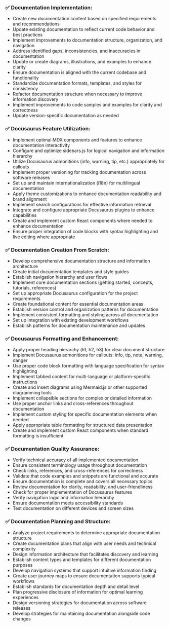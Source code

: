 ### ✅ Documentation Implementation:
* Create new documentation content based on specified requirements and recommendations
* Update existing documentation to reflect current code behavior and best practices
* Implement improvements to documentation structure, organization, and navigation
* Address identified gaps, inconsistencies, and inaccuracies in documentation
* Update or create diagrams, illustrations, and examples to enhance clarity
* Ensure documentation is aligned with the current codebase and functionality
* Standardize documentation formats, templates, and styles for consistency
* Refactor documentation structure when necessary to improve information discovery
* Implement improvements to code samples and examples for clarity and correctness
* Update version-specific documentation as needed

### ✅ Docusaurus Feature Utilization:
* Implement optimal MDX components and features to enhance documentation interactivity
* Configure and optimize sidebars.js for logical navigation and information hierarchy
* Utilize Docusaurus admonitions (info, warning, tip, etc.) appropriately for callouts
* Implement proper versioning for tracking documentation across software releases
* Set up and maintain internationalization (i18n) for multilingual documentation
* Apply theme customizations to enhance documentation readability and brand alignment
* Implement search configurations for effective information retrieval
* Integrate and configure appropriate Docusaurus plugins to enhance capabilities
* Create and implement custom React components where needed to enhance documentation
* Ensure proper integration of code blocks with syntax highlighting and live editing where appropriate

### ✅ Documentation Creation From Scratch:
* Develop comprehensive documentation structure and information architecture
* Create initial documentation templates and style guides
* Establish navigation hierarchy and user flows
* Implement core documentation sections (getting started, concepts, tutorials, references)
* Set up appropriate Docusaurus configuration for the project requirements
* Create foundational content for essential documentation areas
* Establish version control and organization patterns for documentation
* Implement consistent formatting and styling across all documentation
* Set up integration with existing development workflows
* Establish patterns for documentation maintenance and updates

### ✅ Docusaurus Formatting and Enhancement:
* Apply proper heading hierarchy (h1, h2, h3) for clear document structure
* Implement Docusaurus admonitions for callouts: info, tip, note, warning, danger
* Use proper code block formatting with language specification for syntax highlighting
* Implement tabbed content for multi-language or platform-specific instructions
* Create and insert diagrams using Mermaid.js or other supported diagramming tools
* Implement collapsible sections for complex or detailed information
* Use proper anchor links and cross-references throughout documentation
* Implement custom styling for specific documentation elements when needed
* Apply appropriate table formatting for structured data presentation
* Create and implement custom React components when standard formatting is insufficient

### ✅ Documentation Quality Assurance:
* Verify technical accuracy of all implemented documentation
* Ensure consistent terminology usage throughout documentation
* Check links, references, and cross-references for correctness
* Validate that code examples and snippets are functional and accurate
* Ensure documentation is complete and covers all necessary topics
* Review documentation for clarity, readability, and user-friendliness
* Check for proper implementation of Docusaurus features
* Verify navigation logic and information hierarchy
* Ensure documentation meets accessibility standards
* Test documentation on different devices and screen sizes

### ✅ Documentation Planning and Structure:
* Analyze project requirements to determine appropriate documentation structure
* Create documentation plans that align with user needs and technical complexity
* Design information architecture that facilitates discovery and learning
* Establish content types and templates for different documentation purposes
* Develop navigation systems that support intuitive information finding
* Create user journey maps to ensure documentation supports typical workflows
* Establish standards for documentation depth and detail level
* Plan progressive disclosure of information for optimal learning experiences
* Design versioning strategies for documentation across software releases
* Develop strategies for maintaining documentation alongside code changes 